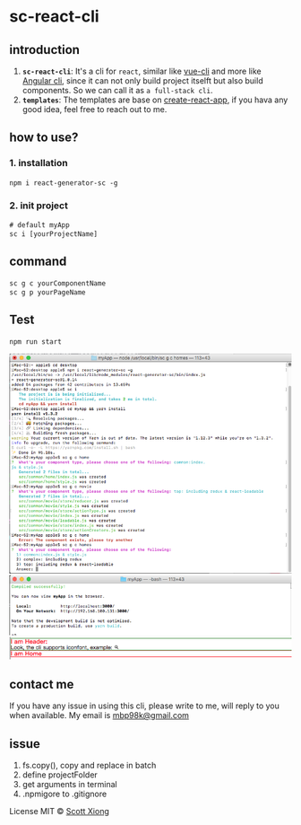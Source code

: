 # sc-react-cli

## introduction
1. **`sc-react-cli`**: It's a cli for `react`, similar like [vue-cli](https://github.com/vuejs/vue-cli) and more like [Angular cli](https://github.com/ng-packagr/ng-packagr), since it can not only build project itselft but also build components. So we can call it as `a full-stack cli`.
2. **`templates`**: The templates are base on [create-react-app](https://github.com/facebook/create-react-app), if you hava any good idea, feel free to reach out to me.

## how to use?

### 1. installation
```
npm i react-generator-sc -g

```
### 2. init project
```
# default myApp
sc i [yourProjectName]
```
## command
```
sc g c yourComponentName
sc g p yourPageName
```
## Test
```
npm run start
```
![](./imgs/ref.png)  <br/>
![](./imgs/3.png)  <br/>
![](./imgs/2.png)  <br/>

## contact me
If you have any issue in using this cli, please write to me, will reply to you when available. My email is mbp98k@gmail.com

## issue
1. fs.copy(), copy and replace in batch
2. define projectFolder
3. get arguments in terminal
4. .npmigore to .gitignore

License
MIT © [Scott Xiong](https://github.com/scott-x)
